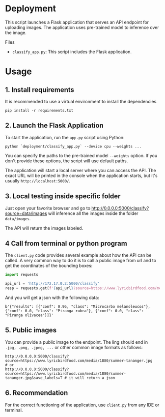 # Deployment
This script launches a Flask application that serves an API endpoint for uploading images. The application uses pre-trained model to inference over the image.

Files
- `classify_app.py`: This script includes the Flask application.

# Usage

## 1. Install requirements
It is recommended to use a virtual environment to install the dependencies.
```
pip install -r requirements.txt
```

## 2. Launch the Flask Application
To start the application, run the `app.py` script using Python:
```
python `deployment/classify_app.py` --device cpu --weights ...
```

You can specify the paths to the pre-trained model `--weights` option. If you don't provide these options, the script will use default paths.

The application will start a local server where you can access the API. The exact URL will be printed in the console when the application starts, but it's usually `http://localhost:5000/`.


## 3. Local testing inside specific folder
Just open your favorite browser and go to http://0.0.0.0:5000/classify?source=data/images will inference all the images inside the folder `data/images`.

The API will return the images labeled.

## 4 Call from terminal or python program
The `client.py` code provides several example about how the API can be called. A very common way to do it is to call a public image from url and to get the coordinates of the bounding boxes:

```python
import requests

api_url = 'http://172.17.0.2:5000/classify'
resp = requests.get(f'{api_url}?source=https://www.lyricbirdfood.com/media/1880/summer-tananger.jpg&save_labels=T', verify=False)

```
And you will get a json with the following data:

```
b'{"results": [{"conf": 0.96, "class": "Microcarbo melanoleucos"}, {"conf": 0.0, "class": "Piranga rubra"}, {"conf": 0.0, "class": "Piranga olivacea"}]}'
```

## 5. Public images

You can provide a public image to the endpoint. The ling should end in `.jpg, .png, .jpeg, ...` or other common image formats as follows:
```
http://0.0.0.0:5000/classify?source=https://www.lyricbirdfood.com/media/1880/summer-tananger.jpg
# or
http://0.0.0.0:5000/classify?source=https://www.lyricbirdfood.com/media/1880/summer-tananger.jpg&save_labels=T # it will return a json
```

## 6. Recommendation
For the correct functioning of the application, use `client.py` from any IDE or terminal.
